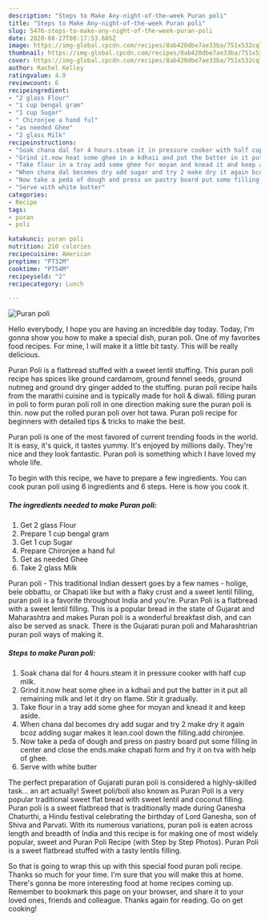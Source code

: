 ```yaml
---
description: "Steps to Make Any-night-of-the-week Puran poli"
title: "Steps to Make Any-night-of-the-week Puran poli"
slug: 5476-steps-to-make-any-night-of-the-week-puran-poli
date: 2020-08-27T08:17:53.685Z
image: https://img-global.cpcdn.com/recipes/8ab420dbe7ae33ba/751x532cq70/puran-poli-recipe-main-photo.jpg
thumbnail: https://img-global.cpcdn.com/recipes/8ab420dbe7ae33ba/751x532cq70/puran-poli-recipe-main-photo.jpg
cover: https://img-global.cpcdn.com/recipes/8ab420dbe7ae33ba/751x532cq70/puran-poli-recipe-main-photo.jpg
author: Rachel Kelley
ratingvalue: 4.9
reviewcount: 6
recipeingredient:
- "2 glass Flour"
- "1 cup bengal gram"
- "1 cup Sugar"
- " Chironjee a hand ful"
- "as needed Ghee"
- "2 glass Milk"
recipeinstructions:
- "Soak chana dal for 4 hours.steam it in pressure cooker with half cup milk."
- "Grind it.now heat some ghee in a kdhaii and put the batter in it put all remaining milk and let it dry on flame. Stir it gradually."
- "Take flour in a tray add some ghee for moyan and knead it and keep aside."
- "When chana dal becomes dry add sugar and try 2 make dry it again bcoz adding sugar makes it lean.cool down the filling.add chironjee."
- "Now take a peda of dough and press on pastry board put some filling in center and close the ends.make chapati form and fry it on tva with help of ghee."
- "Serve with white butter"
categories:
- Recipe
tags:
- puran
- poli

katakunci: puran poli 
nutrition: 210 calories
recipecuisine: American
preptime: "PT32M"
cooktime: "PT54M"
recipeyield: "2"
recipecategory: Lunch

---
```



![Puran poli](https://img-global.cpcdn.com/recipes/8ab420dbe7ae33ba/751x532cq70/puran-poli-recipe-main-photo.jpg)

Hello everybody, I hope you are having an incredible day today. Today, I'm gonna show you how to make a special dish, puran poli. One of my favorites food recipes. For mine, I will make it a little bit tasty. This will be really delicious.

Puran Poli is a flatbread stuffed with a sweet lentil stuffing. This puran poli recipe has spices like ground cardamom, ground fennel seeds, ground nutmeg and ground dry ginger added to the stuffing. puran poli recipe hails from the marathi cuisine and is typically made for holi &amp; diwali. filling puran in poli to form puran poli roll in one direction making sure the puran poli is thin. now put the rolled puran poli over hot tawa. Puran poli recipe for beginners with detailed tips &amp; tricks to make the best.

Puran poli is one of the most favored of current trending foods in the world. It is easy, it's quick, it tastes yummy. It's enjoyed by millions daily. They're nice and they look fantastic. Puran poli is something which I have loved my whole life.


To begin with this recipe, we have to prepare a few ingredients. You can cook puran poli using 6 ingredients and 6 steps. Here is how you cook it.

<!--inarticleads1-->

##### The ingredients needed to make Puran poli:

1. Get 2 glass Flour
1. Prepare 1 cup bengal gram
1. Get 1 cup Sugar
1. Prepare  Chironjee a hand ful
1. Get as needed Ghee
1. Take 2 glass Milk


Puran poli - This traditional Indian dessert goes by a few names - holige, bele obbattu, or Chapati like but with a flaky crust and a sweet lentil filling, puran poli is a favorite throughout India and you&#39;re. Puran Poli is a flatbread with a sweet lentil filling. This is a popular bread in the state of Gujarat and Maharashtra and makes Puran poli is a wonderful breakfast dish, and can also be served as snack. There is the Gujarati puran poli and Maharashtrian puran poli ways of making it. 

<!--inarticleads2-->

##### Steps to make Puran poli:

1. Soak chana dal for 4 hours.steam it in pressure cooker with half cup milk.
1. Grind it.now heat some ghee in a kdhaii and put the batter in it put all remaining milk and let it dry on flame. Stir it gradually.
1. Take flour in a tray add some ghee for moyan and knead it and keep aside.
1. When chana dal becomes dry add sugar and try 2 make dry it again bcoz adding sugar makes it lean.cool down the filling.add chironjee.
1. Now take a peda of dough and press on pastry board put some filling in center and close the ends.make chapati form and fry it on tva with help of ghee.
1. Serve with white butter


The perfect preparation of Gujarati puran poli is considered a highly-skilled task… an art actually! Sweet poli/boli also known as Puran Poli is a very popular traditional sweet flat bread with sweet lentil and coconut filling. Puran poli is a sweet flatbread that is traditionally made during Ganesha Chaturthi, a Hindu festival celebrating the birthday of Lord Ganesha, son of Shiva and Parvati. With its numerous variations, puran poli is eaten across length and breadth of India and this recipe is for making one of most widely popular, sweet and Puran Poli Recipe (with Step by Step Photos). Puran Poli is a sweet flatbread stuffed with a tasty lentils filling. 

So that is going to wrap this up with this special food puran poli recipe. Thanks so much for your time. I'm sure that you will make this at home. There's gonna be more interesting food at home recipes coming up. Remember to bookmark this page on your browser, and share it to your loved ones, friends and colleague. Thanks again for reading. Go on get cooking!
